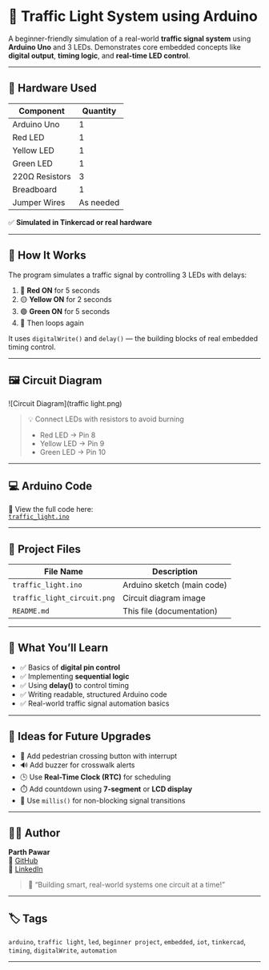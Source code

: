 # 🚦 Traffic Light System using Arduino

A beginner-friendly simulation of a real-world **traffic signal system** using **Arduino Uno** and 3 LEDs. Demonstrates core embedded concepts like **digital output**, **timing logic**, and **real-time LED control**.

---

## 🔧 Hardware Used

| Component      | Quantity |
|----------------|----------|
| Arduino Uno     | 1        |
| Red LED         | 1        |
| Yellow LED      | 1        |
| Green LED       | 1        |
| 220Ω Resistors  | 3        |
| Breadboard      | 1        |
| Jumper Wires    | As needed |

✅ **Simulated in Tinkercad or real hardware**

---

## 🧠 How It Works

The program simulates a traffic signal by controlling 3 LEDs with delays:

1. 🔴 **Red ON** for 5 seconds  
2. 🟡 **Yellow ON** for 2 seconds  
3. 🟢 **Green ON** for 5 seconds  
4. 🔁 Then loops again

It uses `digitalWrite()` and `delay()` — the building blocks of real embedded timing control.

---

## 🖼️ Circuit Diagram

![Circuit Diagram](traffic light.png)

> 💡 Connect LEDs with resistors to avoid burning  
> - Red LED → Pin 8  
> - Yellow LED → Pin 9  
> - Green LED → Pin 10

---

## 💻 Arduino Code

📂 View the full code here:  
[`traffic_light.ino`](./traffic_light.ino)

---

## 📁 Project Files

| File Name            | Description             |
|---------------------|-------------------------|
| `traffic_light.ino`  | Arduino sketch (main code) |
| `traffic_light_circuit.png` | Circuit diagram image |
| `README.md`          | This file (documentation) |

---

## 🎯 What You’ll Learn

- ✅ Basics of **digital pin control**  
- ✅ Implementing **sequential logic**  
- ✅ Using **delay()** to control timing  
- ✅ Writing readable, structured Arduino code  
- ✅ Real-world traffic signal automation basics

---

## 🚀 Ideas for Future Upgrades

- 🚶 Add pedestrian crossing button with interrupt  
- 🔊 Add buzzer for crosswalk alerts  
- 🕒 Use **Real-Time Clock (RTC)** for scheduling  
- ⏱️ Add countdown using **7-segment** or **LCD display**  
- 🧠 Use `millis()` for non-blocking signal transitions

---

## 👨‍💻 Author

**Parth Pawar**  
🔗 [GitHub](https://github.com/parth-558)  
🔗 [LinkedIn](https://www.linkedin.com/in/parth-pawar-b82628248/)

> 🚀 “Building smart, real-world systems one circuit at a time!”

---

## 🏷️ Tags

`arduino`, `traffic light`, `led`, `beginner project`, `embedded`, `iot`, `tinkercad`, `timing`, `digitalWrite`, `automation`

---
